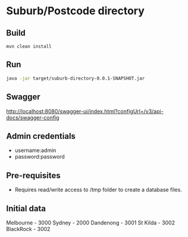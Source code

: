 # Suburb/Postcode directory

## Build
``` \bash
mvn clean install
```
## Run
```bash
java -jar target/suburb-directory-0.0.1-SNAPSHOT.jar
```
## Swagger 
[http://localhost:8080/swagger-ui/index.html?configUrl=/v3/api-docs/swagger-config](http://localhost:8080/swagger-ui/index.html?configUrl=/v3/api-docs/swagger-config)

## Admin credentials
 - username:admin
 - password:password

## Pre-requisites
- Requires read/write access to /tmp folder to create a database files.

## Initial data
Melbourne - 3000
Sydney - 2000
Dandenong - 3001
St Kilda - 3002
BlackRock - 3002







